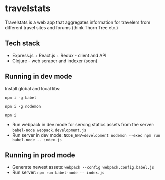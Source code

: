 # travelstats

Travelstats is a web app that aggregates information for travelers from different travel sites and forums (think Thorn Tree etc.)

## Tech stack

 - Express.js + React.js + Redux - client and API
 - Clojure - web scraper and indexer (soon)

## Running in dev mode

 Install global and local libs:
 
 `npm i -g babel`
 
 `npm i -g nodemon`
 
 `npm i`
 

 - Run webpack in dev mode for serving statics assets from the server: `babel-node webpack.development.js`
 - Run server in dev mode: `NODE_ENV=development nodemon --exec npm run babel-node -- index.js`
## Running in prod mode
 - Generate newest assets: `webpack --config webpack.config.babel.js`
 - Run server: `npm run babel-node -- index.js`
